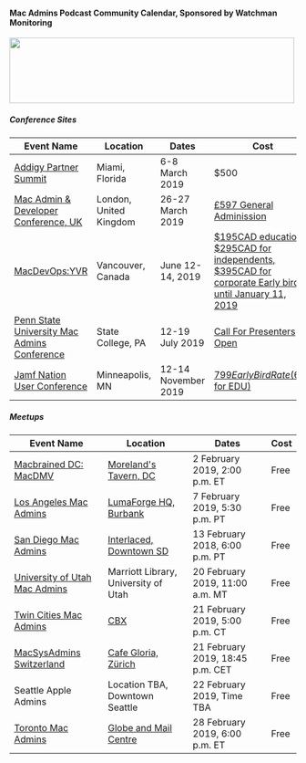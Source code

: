 #### Mac Admins Podcast Community Calendar, Sponsored by Watchman Monitoring

[<img src="https://podcast.macadmins.org/wp-content/uploads/2017/06/Watchman-Monitoring-logo-blue.png" alt="" width="500" height="115" />](https://www.watchmanmonitoring.com)

##### Conference Sites

| Event Name | Location | Dates | Cost |
|------------|----------|-------|------|
| [Addigy Partner Summit](https://www.addigy.com/summit) | Miami, Florida | 6-8 March 2019 | $500 |
| [Mac Admin & Developer Conference, UK](https://macad.uk) | London, United Kingdom | 26-27 March 2019 | [£597 General Adminission](https://www.macad.uk/register/) | 
| [MacDevOps:YVR](https://mdoyvr.com) | Vancouver, Canada | June 12-14, 2019 | [$195CAD education, $295CAD for independents, $395CAD for corporate Early bird until January 11, 2019](https://mdoyvr.com/buy-tickets/) |
| [Penn State University Mac Admins Conference](https://macadmins.psu.edu) | State College, PA | 12-19 July 2019 | [Call For Presenters Open](http://macadmins.psu.edu/conference/submit-proposals/) | 
| [Jamf Nation User Conference](https://www.jamf.com/events/jamf-nation-user-conference/2019/) | Minneapolis, MN | 12-14 November 2019 | [$799 Early Bird Rate ($699 for EDU)](https://www.cvent.com/events/jamf-nation-user-conference-2019/registration-7d9e9c5d913c4c38b847a10de4a84e25.aspx) |

##### Meetups

| Event Name | Location | Dates | Cost |
|------------|----------|-------|------|
| [Macbrained DC: MacDMV](https://macdmv.com) | [Moreland's Tavern, DC](https://morelandstavern.com) | 2 February 2019, 2:00 p.m. ET | Free |
| [Los Angeles Mac Admins](https://www.jamf.com/jamf-nation/events/user-groups/256/los-angeles-mac-admins-meet-up) | [LumaForge HQ, Burbank](https://goo.gl/maps/ESFpFcsdDWr) | 7 February 2019, 5:30 p.m. PT | Free |
| [San Diego Mac Admins](https://www.jamf.com/jamf-nation/events/user-groups/245/san-diego-macadmins) | [Interlaced, Downtown SD](https://www.google.com/maps/place/Interlaced+-+San+Diego/@32.7151775,-117.170848,17z/data=!3m1!4b1!4m5!3m4!1s0x80dc0ecdef89d6cf:0x48b5c2b531ca2189!8m2!3d32.715173!4d-117.168654) | 13 February 2018, 6:00 p.m. PT | Free |
| [University of Utah Mac Admins](https://apple.lib.utah.edu) | Marriott Library, University of Utah | 20 February 2019, 11:00 a.m. MT | Free |
| [Twin Cities Mac Admins](https://twitter.com/MspMacAdmns) | [CBX](https://goo.gl/maps/P23uCyczSkT2) | 21 February 2019, 5:00 p.m. CT | Free |
| [MacSysAdmins Switzerland](https://macsysadmin.ch/) | [Cafe Gloria, Zürich](https://www.facebook.com/CafeGloria/) | 21 February 2019, 18:45 p.m. CET | Free |
| Seattle Apple Admins | Location TBA, Downtown Seattle | 22 February 2019, Time TBA | Free |
| [Toronto Mac Admins](https://www.eventbrite.com/e/toronto-macbrained-for-all-mac-admins-mdm-tickets-55045286935) | [Globe and Mail Centre](https://goo.gl/maps/vmqYdnb6teD2) | 28 February 2019, 6:00 p.m. ET | Free |
